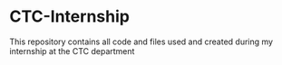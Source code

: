 # CTC-Internship
This repository contains all code and files used and created during my internship at the CTC department
